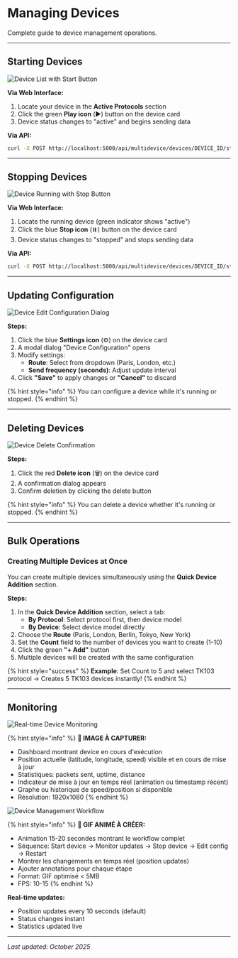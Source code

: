 # Managing Devices

Complete guide to device management operations.

---

## Starting Devices

![Device List with Start Button](/.gitbook/assets/screenshots/device-list-start-button.png)

**Via Web Interface:**
1. Locate your device in the **Active Protocols** section
2. Click the green **Play icon** (▶️) button on the device card
3. Device status changes to "active" and begins sending data

**Via API:**
```bash
curl -X POST http://localhost:5000/api/multidevice/devices/DEVICE_ID/start
```

---

## Stopping Devices

![Device Running with Stop Button](/.gitbook/assets/screenshots/device-running-stop-button.png)

**Via Web Interface:**
1. Locate the running device (green indicator shows "active")
2. Click the blue **Stop icon** (⏸️) button on the device card
3. Device status changes to "stopped" and stops sending data

**Via API:**
```bash
curl -X POST http://localhost:5000/api/multidevice/devices/DEVICE_ID/stop
```

---

## Updating Configuration

![Device Edit Configuration Dialog](/.gitbook/assets/screenshots/device-edit-config-dialog.png)

**Steps:**
1. Click the blue **Settings icon** (⚙️) on the device card
2. A modal dialog "Device Configuration" opens
3. Modify settings:
   - **Route**: Select from dropdown (Paris, London, etc.)
   - **Send frequency (seconds)**: Adjust update interval
4. Click **"Save"** to apply changes or **"Cancel"** to discard

{% hint style="info" %}
You can configure a device while it's running or stopped.
{% endhint %}

---

## Deleting Devices

![Device Delete Confirmation](/.gitbook/assets/screenshots/device-delete-confirmation.png)

**Steps:**
1. Click the red **Delete icon** (🗑️) on the device card
2. A confirmation dialog appears
3. Confirm deletion by clicking the delete button

{% hint style="info" %}
You can delete a device whether it's running or stopped.
{% endhint %}

---

## Bulk Operations

### Creating Multiple Devices at Once

You can create multiple devices simultaneously using the **Quick Device Addition** section.

**Steps:**
1. In the **Quick Device Addition** section, select a tab:
   - **By Protocol**: Select protocol first, then device model
   - **By Device**: Select device model directly
2. Choose the **Route** (Paris, London, Berlin, Tokyo, New York)
3. Set the **Count** field to the number of devices you want to create (1-10)
4. Click the green **"+ Add"** button
5. Multiple devices will be created with the same configuration

{% hint style="success" %}
**Example**: Set Count to 5 and select TK103 protocol → Creates 5 TK103 devices instantly!
{% endhint %}

---

## Monitoring

![Real-time Device Monitoring](/.gitbook/assets/screenshots/device-monitoring-realtime.png)

{% hint style="info" %}
**📸 IMAGE À CAPTURER:**
- Dashboard montrant device en cours d'exécution
- Position actuelle (latitude, longitude, speed) visible et en cours de mise à jour
- Statistiques: packets sent, uptime, distance
- Indicateur de mise à jour en temps réel (animation ou timestamp récent)
- Graphe ou historique de speed/position si disponible
- Résolution: 1920x1080
{% endhint %}

![Device Management Workflow](/.gitbook/assets/gifs/device-management-workflow.gif)

{% hint style="info" %}
**📸 GIF ANIMÉ À CRÉER:**
- Animation 15-20 secondes montrant le workflow complet
- Séquence: Start device → Monitor updates → Stop device → Edit config → Restart
- Montrer les changements en temps réel (position updates)
- Ajouter annotations pour chaque étape
- Format: GIF optimisé < 5MB
- FPS: 10-15
{% endhint %}

**Real-time updates:**
- Position updates every 10 seconds (default)
- Status changes instant
- Statistics updated live

---

*Last updated: October 2025*
